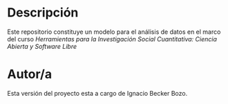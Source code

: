 # Descripción

Este repositorio constituye un modelo para el análisis de datos en el marco del curso _Herramientas para la Investigación Social Cuantitativa: Ciencia Abierta y Software Libre_

# Autor/a

Esta versión del proyecto esta a cargo de Ignacio Becker Bozo.
